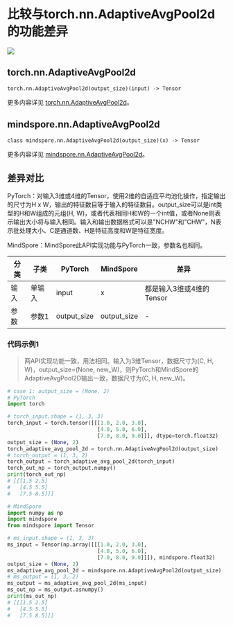 # 比较与torch.nn.AdaptiveAvgPool2d的功能差异

<a href="https://gitee.com/mindspore/docs/blob/master/docs/mindspore/source_zh_cn/note/api_mapping/pytorch_diff/AdaptiveAvgPool2d.md" target="_blank"><img src="https://mindspore-website.obs.cn-north-4.myhuaweicloud.com/website-images/master/resource/_static/logo_source.png"></a>

## torch.nn.AdaptiveAvgPool2d

```text
torch.nn.AdaptiveAvgPool2d(output_size)(input) -> Tensor
```

更多内容详见 [torch.nn.AdaptiveAvgPool2d](https://pytorch.org/docs/1.8.1/generated/torch.nn.AdaptiveAvgPool2d.html)。

## mindspore.nn.AdaptiveAvgPool2d

```text
class mindspore.nn.AdaptiveAvgPool2d(output_size)(x) -> Tensor
```

更多内容详见 [mindspore.nn.AdaptiveAvgPool2d](https://www.mindspore.cn/docs/zh-CN/master/api_python/nn/mindspore.nn.AdaptiveAvgPool2d.html)。

## 差异对比

PyTorch：对输入3维或4维的Tensor，使用2维的自适应平均池化操作，指定输出的尺寸为H x W，输出的特征数目等于输入的特征数目。output_size可以是int类型的H和W组成的元组(H, W)，或者代表相同H和W的一个int值，或者None则表示输出大小将与输入相同。输入和输出数据格式可以是"NCHW"和"CHW"，N表示批处理大小、C是通道数、H是特征高度和W是特征宽度。

MindSpore：MindSpore此API实现功能与PyTorch一致，参数名也相同。

| 分类 | 子类 |PyTorch | MindSpore | 差异 |
| --- | --- | --- | --- |---|
| 输入 | 单输入 | input | x | 都是输入3维或4维的Tensor |
| 参数 | 参数1 | output_size | output_size | - |

### 代码示例1

> 两API实现功能一致，用法相同。输入为3维Tensor，数据尺寸为(C, H, W)，output_size=(None, new_W)，则PyTorch和MindSpore的AdaptiveAvgPool2D输出一致，数据尺寸为(C, H, new_W)。

```python
# case 1: output_size = (None, 2)
# PyTorch
import torch

# torch_input.shape = (1, 3, 3)
torch_input = torch.tensor([[[1.0, 2.0, 3.0],
                             [4.0, 5.0, 6.0],
                             [7.0, 8.0, 9.0]]], dtype=torch.float32)
output_size = (None, 2)
torch_adaptive_avg_pool_2d = torch.nn.AdaptiveAvgPool2d(output_size)
# torch_output = (1, 3, 2)
torch_output = torch_adaptive_avg_pool_2d(torch_input)
torch_out_np = torch_output.numpy()
print(torch_out_np)
# [[[1.5 2.5]
#   [4.5 5.5]
#   [7.5 8.5]]]

# MindSpore
import numpy as np
import mindspore
from mindspore import Tensor

# ms_input.shape = (1, 3, 3)
ms_input = Tensor(np.array([[[1.0, 2.0, 3.0],
                             [4.0, 5.0, 6.0],
                             [7.0, 8.0, 9.0]]]), mindspore.float32)
output_size = (None, 2)
ms_adaptive_avg_pool_2d = mindspore.nn.AdaptiveAvgPool2d(output_size)
# ms_output = (1, 3, 2)
ms_output = ms_adaptive_avg_pool_2d(ms_input)
ms_out_np = ms_output.asnumpy()
print(ms_out_np)
# [[[1.5 2.5]
#   [4.5 5.5]
#   [7.5 8.5]]]
```
